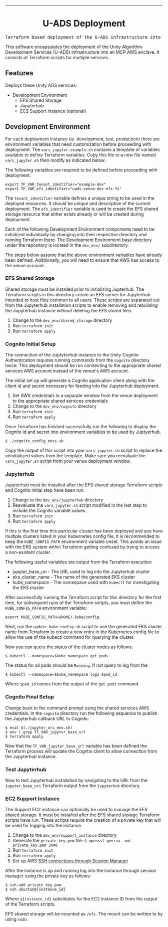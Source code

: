 <!-- Header block for project -->
<hr>

<div align="center">

<!-- ☝️ Replace with your logo (if applicable) via ![](https://uri-to-your-logo-image) ☝️ -->
<!-- ☝️ If you see logo rendering errors, make sure you're not using indentation, or try an HTML IMG tag -->

<h1 align="center">U-ADS Deployment</h1>
<!-- ☝️ Replace with your repo name ☝️ -->

</div>

<pre align="center">Terraform based deployment of the U-ADS infrastructure into MCP-AWS</pre>

<!-- Header block for project -->

<!-- ☝️ Add badges via: https://shields.io e.g. ![](https://img.shields.io/github/your_chosen_action/your_org/your_repo) ☝️ -->

<!-- ☝️ Screenshot of your software (if applicable) via ![](https://uri-to-your-screenshot) ☝️ -->

This software encapsulates the deployment of the Unity Algorithm Development Services (U-ADS) infrastructure into an MCP AWS enclave. It consists of Terraform scripts for multiple services.

<!-- example links>
[Website](INSERT WEBSITE LINK HERE) | [Docs/Wiki](INSERT DOCS/WIKI SITE LINK HERE) | [Discussion Board](INSERT DISCUSSION BOARD LINK HERE) | [Issue Tracker](INSERT ISSUE TRACKER LINK HERE)
-->

## Features

Deploys these Unity ADS services:

* Development Environment
   * EFS Shared Storage
   * Jupyterhub
   * EC2 Support Instance (optional)

  
## Development Environment

For each deployment instance (ie. development, test, production) there are environment variables that need customization before proceeding with deployment. The `vars_jupyter.example.sh` contains a template of variables available to define Terraform variables. Copy this file to a new file named `vars_jupyter.sh` then modify as indicated below.

The following variables are required to be defined before proceeding with deployment:

```
export TF_VAR_tenant_identifier="example-dev"
export TF_VAR_efs_identifier="uads-venue-dev-efs-fs"
```

The `tenant_identifier` variable defines a unique string to be used in the deployed resources. It should be unique and descriptive of the current deployment. The `efs_identifier` variable is used to create the EFS shared storage resource that either exists already or will be created during deployment.

Each of the following Development Environment components need to be initialized individually by changing into their respective directory and running Terraform there. The Development Environment base directory under the repository is located in the `dev_env/` subdirectory.

The steps below assume that the above environment variables have already been defined. Additionally, you will need to ensure that AWS has access to the venue account.

### EFS Shared Storage

Shared storage must be installed prior to initializing Jupterhub. The Terraform scripts in this directory create an EFS server for Jupyterhub intended to host files common to all users. These scripts are separated out from the Jupyterhub installation scripts to enable removing and rebuilding the Jupyterhub instance without deleting the EFS stored files.

1. Change to the `dev_env/shared_storage` directory
2. Run `terraform init`
3. Run `terraform apply`

### Cognito Initial Setup

The connection of the Juptyterhub instance to the Unity Cognito Authentication requires running commands from the `cognito` directory twice. This deployment should be run connecting to the appropriate shared services AWS account instead of the venue's AWS account.

The initial set up will generate a Cognito application client along with the client id and secret necessary for feeding into the Jupyterhub deployment.

1. Set AWS credentials in a separate window from the venue deployment to the appropriate shared services credentials
2. Change to the `dev_env/cognito` directory
3. Run `terraform init`
4. Run `terraform apply`

Once Terraform has finished successfully run the following to display the Cognito id and secret into environment variables to be used by Juptyerhub.

```
$ ./cognito_config_envs.sh
```

Copy the output of this script into your `vars_jupyter.sh` script to replace the uninitialized values from the template. Make sure you reevaluate the `vars_jupyter.sh` script from your venue deployment window.

### Jupyterhub

Jupyterhub must be installed after the EFS shared storage Terraform scripts and Cognito initial step have been run. 

1. Change to the `dev_env/jupyterhub` directory
2. Reevaluate the `vars_jupyter.sh` script modified in the last step to include the Cognito variable values.
3. Run `terraform init`
4. Run `terraform apply`

If this is the first time this particular cluster has been deployed and you have multiple clusters listed in your Kubernetes config file, it is recommended to keep the `KUBE_CONFIG_PATH` environment variable unset. This avoids an issue with the EKS system within Terraform getting confused by trying to access a non-existent cluster .

The following useful variables are output from the Terraform execution:

* jupyter\_base\_uri - The URL used to log into the Jupyterhub cluster
* eks_cluster_name - The name of the generated EKS cluster
* kube_namespace - The namespace used with `kubectl` for investigating the EKS cluster

After successfully running the Terraform script for this directory for the first time, for subsequent runs of the Terraform scripts, you must define the `KUBE_CONFIG_PATH` environment variable:

```
export KUBE_CONFIG_PATH=$HOME/.kube/config
```

Next, run the `update_kube_config.sh` script to use the generated EKS cluster name from Terraform to create a new entry in the Kubernetes config file to allow the use of the kubectl command for querying the cluster.

Now you can query the status of the cluster nodes as follows:

```
$ kubectl --namespace=$kube_namespace get pods
```

The status for all pods should be ``Running``. If not query to log from the 

```
$ kubectl --namespace=$kube_namespace logs $pod_id
```

Where `$pod_id` comes from the output of the `get pods` command.

### Cognito Final Setup

Change back to the command prompt using the shared services AWS credentials. In the `cognito` directory run the following sequence to publish the Jupyterhub callback URL to Cognito:

```
$ eval $(./jupyter_uri_env.sh)
$ env | grep TF_VAR_jupyter_base_url
$ terraform apply 
```

Now that the `TF_VAR_jupyter_base_url` variable has been defined the Terraform process will update the Cogntio client to allow connection from the Jupyterhub instance.

### Test Jupyterhub

Now to test Jupyterhub installation by navigating to the URL from the `jupyter_base_uri` Terraform output from the `jupyterhub` directory.

### EC2 Support Instance

The Support EC2 instance can optionally be used to manage the EFS shared storage. It must be installed after the EFS shared storage Terraform scripts have run. These scripts require the creation of a private key that will be used for logging into the instance.

1. Change to the `dev_env/support_instance` directory
2. Generate the `private_key.pem` file: `$ openssl genrsa -out private_key.pem 2048`
3. Run `terraform init`
4. Run `terraform apply`
5. Set up AWS [SSH connections through Session Manager](https://docs.aws.amazon.com/systems-manager/latest/userguide/session-manager-getting-started-enable-ssh-connections.html)

After the instance is up and running log into the instance through session manager using the private key as follows:
```
$ ssh-add private_key.pem
$ ssh ubuntu@${instance_id}
```

Where `${instance_id}` substitutes for the EC2 instance ID from the output of the Terraform scripts.

EFS shared storage will be mounted as `/efs`. The mount can be written to by using `sudo`.

